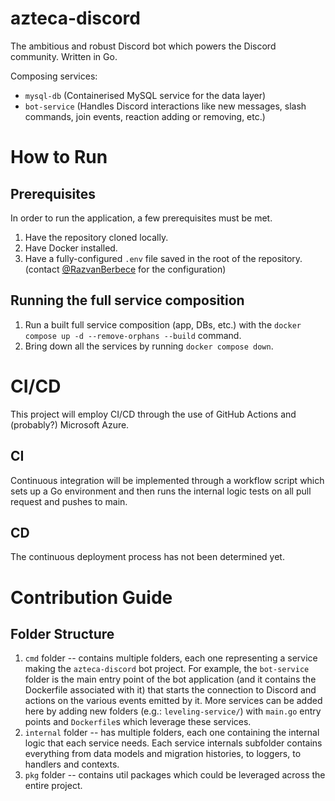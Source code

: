 # azteca-discord
The ambitious and robust Discord bot which powers the <INSERT DISCORD NAME HERE ONCE WE KNOW IT> Discord community. Written in Go.

Composing services:
- `mysql-db` (Containerised MySQL service for the data layer)
- `bot-service` (Handles Discord interactions like new messages, slash commands, join events, reaction adding or removing, etc.)

# How to Run
## Prerequisites
In order to run the application, a few prerequisites must be met.
1. Have the repository cloned locally.
2. Have Docker installed.
3. Have a fully-configured `.env` file saved in the root of the repository. (contact [@RazvanBerbece](https://github.com/RazvanBerbece) for the configuration)

## Running the full service composition
1. Run a built full service composition (app, DBs, etc.) with the `docker compose up -d --remove-orphans --build` command.
2. Bring down all the services by running `docker compose down`.

# CI/CD
This project will employ CI/CD through the use of GitHub Actions and (probably?) Microsoft Azure. 

## CI
Continuous integration will be implemented through a workflow script which sets up a Go environment and then runs the internal logic tests on all pull request and pushes to main.

## CD
The continuous deployment process has not been determined yet.

# Contribution Guide
## Folder Structure
1. `cmd` folder -- contains multiple folders, each one representing a service making the `azteca-discord` bot project. For example, the `bot-service` folder is the main entry point of the bot application (and it contains the Dockerfile associated with it) that starts the connection to Discord and actions on the various events emitted by it. More services can be added here by adding new folders (e.g.: `leveling-service/`) with `main.go` entry points and `Dockerfile`s which leverage these services.
2. `internal` folder -- has multiple folders, each one containing the internal logic that each service needs. Each service internals subfolder contains everything from data models and migration histories, to loggers, to handlers and contexts.
3. `pkg` folder -- contains util packages which could be leveraged across the entire project.
